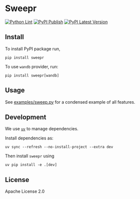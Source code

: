 # Sweepr

[![Python Lint](https://github.com/activatedgeek/sweepr/actions/workflows/lint.yml/badge.svg)](https://github.com/activatedgeek/sweepr/actions/workflows/lint.yml) [![PyPI Publish](https://github.com/activatedgeek/sweepr/actions/workflows/publish.yml/badge.svg?event=release)](https://github.com/activatedgeek/sweepr/actions/workflows/publish.yml) [![PyPI Latest Version](https://img.shields.io/pypi/v/sweepr)](https://pypi.org/project/sweepr)

## Install

To install PyPI package run,
```shell
pip install sweepr
```

To use `wandb` provider, run:
```shell
pip install sweepr[wandb]
```

## Usage

See [examples/sweep.py](./examples/sweep.py) for a condensed example of all features.

## Development

We use [`uv`](https://docs.astral.sh/uv/) to manage dependencies.

Install dependencies as:
```shell
uv sync --refresh --no-install-project --extra dev
```

Then install `sweepr` using

```shell
uv pip install -e .[dev]
```

## License

Apache License 2.0
